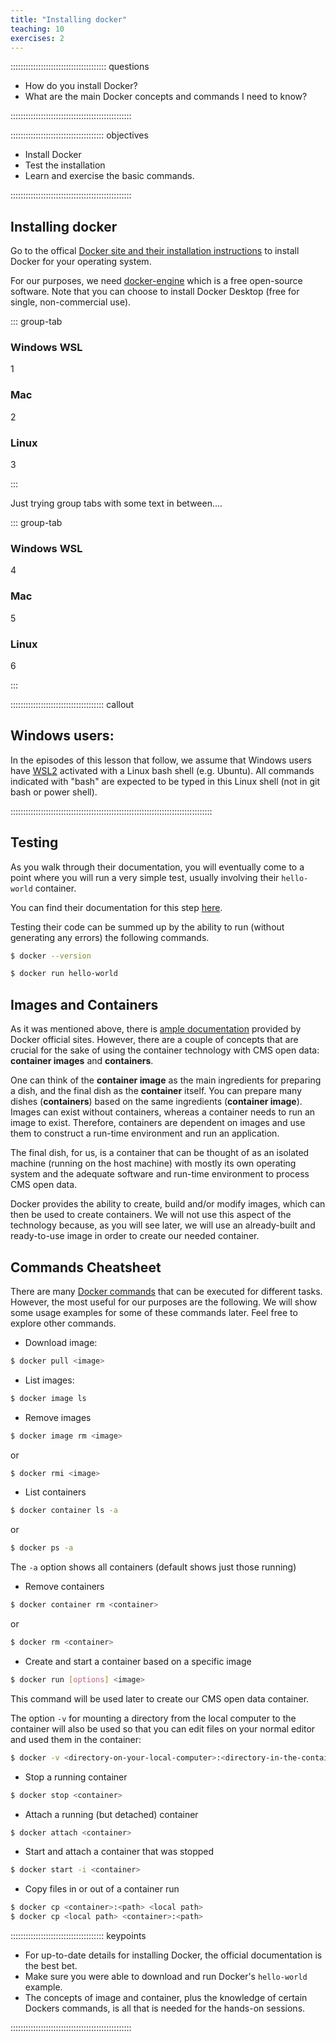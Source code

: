```yaml
---
title: "Installing docker"
teaching: 10
exercises: 2
---
```


:::::::::::::::::::::::::::::::::::::: questions 

- How do you install Docker?
- What are the main Docker concepts and commands I need to know?

::::::::::::::::::::::::::::::::::::::::::::::::

::::::::::::::::::::::::::::::::::::: objectives

- Install Docker
- Test the installation
- Learn and exercise the basic commands.

::::::::::::::::::::::::::::::::::::::::::::::::

## Installing docker

Go to the offical [Docker site and their installation instructions](https://docs.docker.com/get-docker/)
to install Docker for your operating system.

For our purposes, we need [docker-engine](https://docs.docker.com/engine/install/) which is a free open-source software. Note that you can choose to install Docker Desktop (free for single, non-commercial use).

::: group-tab

### Windows WSL

1

### Mac

2

### Linux

3

:::

Just trying group tabs with some text in between....

::: group-tab

### Windows WSL

4

### Mac

5

### Linux

6

:::

::::::::::::::::::::::::::::::::::::: callout

## Windows users:

In the episodes of this lesson that follow, we assume that Windows users have [WSL2](https://docs.microsoft.com/en-us/windows/wsl/install-win10) activated with a Linux bash shell (e.g. Ubuntu). All commands indicated with "bash" are expected to be typed in this Linux shell (not in git bash or power shell).

::::::::::::::::::::::::::::::::::::::::::::::::::::::::::::::::::::::::::::::::

## Testing

As you walk through their documentation, you will eventually come to a point where you will
run a very simple test, usually involving their `hello-world` container.

You can find their documentation for this step [here](https://docs.docker.com/get-started/).

Testing their code can be summed up by the ability to run (without generating any errors) the following
commands.

```bash
$ docker --version
```

```bash
$ docker run hello-world
```

## Images and Containers

As it was mentioned above, there is [ample documentation](https://docs.docker.com/) provided by Docker official sites.  However, there are a couple of concepts that are crucial for the sake of using the container technology with CMS open data: **container images** and **containers**.

One can think of the **container image** as the main ingredients for preparing a dish, and the final dish as the **container** itself.  You can prepare many dishes (**containers**) based on the same ingredients (**container image**). Images can exist without containers, whereas a container needs to run an image to exist. Therefore, containers are dependent on images and use them to construct a run-time environment and run an application.

The final dish, for us, is a container that can be thought of as an isolated machine (running on the host machine) with mostly its own operating system and the adequate software and run-time environment to process CMS open data.

Docker provides the ability to create, build and/or modify images, which can then be used to create containers.  We will not use this aspect of the technology because, as you will see later, we will use an already-built and ready-to-use image in order to create our needed container.

## Commands Cheatsheet

There are many [Docker commands](https://docs.docker.com/engine/reference/commandline/docker/) that can be executed for different tasks.  However, the most useful for our purposes are the following.  We will show some usage examples for some of these commands later.  Feel free to explore other commands.

* Download image:
```bash
$ docker pull <image>
```

* List images:
```bash
$ docker image ls
```

* Remove images
```bash
$ docker image rm <image>
```
or
```bash
$ docker rmi <image>
```

* List containers
```bash
$ docker container ls -a
```
  or
```bash
$ docker ps -a
```
  The `-a` option shows all containers (default shows just those running)


* Remove containers
```bash
$ docker container rm <container>
```
or
```bash
$ docker rm <container>
```

* Create and start a container based on a specific image
```bash
$ docker run [options] <image>
```
  This command will be used later to create our CMS open data container.
  
  The option `-v` for mounting a directory from the local computer to the container will also be used so that you can edit files on your normal editor and used them in the container:
```bash
$ docker -v <directory-on-your-local-computer>:<directory-in-the-container> <image>
```

* Stop a running container
```bash
$ docker stop <container>
```

* Attach a running (but detached) container
```bash
$ docker attach <container>
```

* Start and attach a container that was stopped
```bash
$ docker start -i <container>
```

* Copy files in or out of a container run
```bash
$ docker cp <container>:<path> <local path>
$ docker cp <local path> <container>:<path>
```


::::::::::::::::::::::::::::::::::::: keypoints 

- For up-to-date details for installing Docker, the official documentation is the best bet.
- Make sure you were able to download and run Docker's `hello-world` example.
- The concepts of image and container, plus the knowledge of certain Dockers commands, is all that is needed for the hands-on sessions.

::::::::::::::::::::::::::::::::::::::::::::::::

[r-markdown]: https://rmarkdown.rstudio.com/
